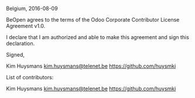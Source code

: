 Belgium, 2016-08-09

BeOpen agrees to the terms of the Odoo Corporate Contributor License
Agreement v1.0.

I declare that I am authorized and able to make this agreement and sign this
declaration.

Signed,

Kim Huysmans kim.huysmans@telenet.be https://github.com/huysmki

List of contributors:

Kim Huysmans kim.huysmans@telenet.be https://github.com/huysmki
